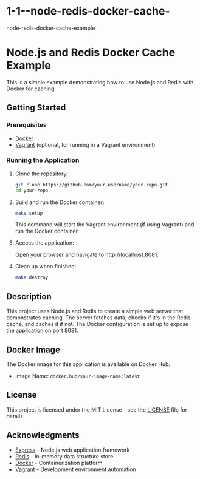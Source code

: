 # 1-1--node-redis-docker-cache-
node-redis-docker-cache-example
# Node.js and Redis Docker Cache Example

This is a simple example demonstrating how to use Node.js and Redis with Docker for caching.

## Getting Started

### Prerequisites

- [Docker](https://www.docker.com/)
- [Vagrant](https://www.vagrantup.com/) (optional, for running in a Vagrant environment)

### Running the Application

1. Clone the repository:

    ```bash
    git clone https://github.com/your-username/your-repo.git
    cd your-repo
    ```

2. Build and run the Docker container:

    ```bash
    make setup
    ```

   This command will start the Vagrant environment (if using Vagrant) and run the Docker container.

3. Access the application:

   Open your browser and navigate to [http://localhost:8081](http://localhost:8081).

4. Clean up when finished:

    ```bash
    make destroy
    ```

## Description

This project uses Node.js and Redis to create a simple web server that demonstrates caching. The server fetches data, checks if it's in the Redis cache, and caches it if not. The Docker configuration is set up to expose the application on port 8081.

## Docker Image

The Docker image for this application is available on Docker Hub:

- Image Name: `docker.hub/your-image-name:latest`

## License

This project is licensed under the MIT License - see the [LICENSE](LICENSE) file for details.

## Acknowledgments

- [Express](https://expressjs.com/) - Node.js web application framework
- [Redis](https://redis.io/) - In-memory data structure store
- [Docker](https://www.docker.com/) - Containerization platform
- [Vagrant](https://www.vagrantup.com/) - Development environment automation


